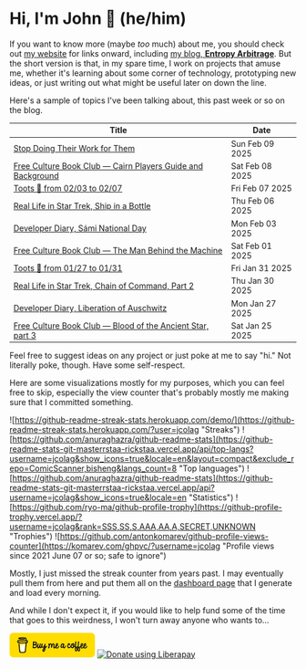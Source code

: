 # Hi, I'm John 👋 (he/him)

If you want to know more (maybe *too* much) about me, you should check out [my website](https://john.colagioia.net/) for links onward, including [my blog, **Entropy Arbitrage**](https://john.colagioia.net/blog).  But the short version is that, in my spare time, I work on projects that amuse me, whether it's learning about some corner of technology, prototyping new ideas, or just writing out what might be useful later on down the line.

Here's a sample of topics I've been talking about, this past week or so on the blog.

|Title|Date|
|-----|-------|
|[Stop Doing Their Work for Them](https://john.colagioia.net/blog/2025/02/09/resist.html)|Sun Feb 09 2025|
|[Free Culture Book Club — Cairn Players Guide and Background](https://john.colagioia.net/blog/2025/02/08/cairn-1.html)|Sat Feb 08 2025|
|[Toots 🦣 from 02/03 to 02/07](https://john.colagioia.net/blog/2025/02/07/week.html)|Fri Feb 07 2025|
|[Real Life in Star Trek, Ship in a Bottle](https://john.colagioia.net/blog/2025/02/06/ship-in-bottle.html)|Thu Feb 06 2025|
|[Developer Diary, Sámi National Day](https://john.colagioia.net/blog/2025/02/03/saami.html)|Mon Feb 03 2025|
|[Free Culture Book Club — The Man Behind the Machine](https://john.colagioia.net/blog/2025/02/01/man-machine.html)|Sat Feb 01 2025|
|[Toots 🦣 from 01/27 to 01/31](https://john.colagioia.net/blog/2025/01/31/week.html)|Fri Jan 31 2025|
|[Real Life in Star Trek, Chain of Command, Part 2](https://john.colagioia.net/blog/2025/01/30/chain-command-2.html)|Thu Jan 30 2025|
|[Developer Diary, Liberation of Auschwitz](https://john.colagioia.net/blog/2025/01/27/auschwitz.html)|Mon Jan 27 2025|
|[Free Culture Book Club — Blood of the Ancient Star, part 3](https://john.colagioia.net/blog/2025/01/25/bloodstar-3.html)|Sat Jan 25 2025|

Feel free to suggest ideas on any project or just poke at me to say "hi." Not literally poke, though. Have some self-respect.

Here are some visualizations mostly for my purposes, which you can feel free to skip, especially the view counter that's probably mostly me making sure that I committed something.

![https://github-readme-streak-stats.herokuapp.com/demo/](https://github-readme-streak-stats.herokuapp.com/?user=jcolag "Streaks")
![https://github.com/anuraghazra/github-readme-stats](https://github-readme-stats-git-masterrstaa-rickstaa.vercel.app/api/top-langs?username=jcolag&show_icons=true&locale=en&layout=compact&exclude_repo=ComicScanner,bisheng&langs_count=8 "Top languages")
![https://github.com/anuraghazra/github-readme-stats](https://github-readme-stats-git-masterrstaa-rickstaa.vercel.app/api?username=jcolag&show_icons=true&locale=en "Statistics")
![https://github.com/ryo-ma/github-profile-trophy](https://github-profile-trophy.vercel.app/?username=jcolag&rank=SSS,SS,S,AAA,AA,A,SECRET,UNKNOWN "Trophies")
![https://github.com/antonkomarev/github-profile-views-counter](https://komarev.com/ghpvc/?username=jcolag "Profile views since 2021 June 07 or so; safe to ignore")

Mostly, I just missed the streak counter from years past.  I may eventually pull them from here and put them all on the [dashboard page](https://github.com/jcolag/dash) that I generate and load every morning.

And while I don't expect it, if you would like to help fund some of the time that goes to this weirdness, I won't turn away anyone who wants to...

[<img src="images/default-yellow.png" alt="Buy Me a Coffee" width="150px"/>](https://www.buymeacoffee.com/jcolag)
<a href="https://liberapay.com/jcolag/donate"><img alt="Donate using Liberapay" src="https://liberapay.com/assets/widgets/donate.svg"></a>
